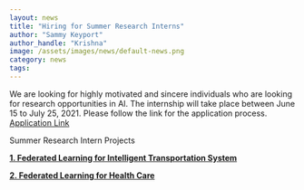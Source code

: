 ```yaml
---
layout: news
title: "Hiring for Summer Research Interns"
author: "Sammy Keyport"
author_handle: "Krishna"
image: /assets/images/news/default-news.png
category: news
tags: 
---
```


We are looking for highly motivated and sincere individuals who are looking for research opportunities in AI. The internship will take place between June 15 to July 25, 2021. Please follow the link for the application process. [Application Link](https://docs.google.com/forms/d/1OcsqM73wHn9e21CKFKXk1BJaefmHIXGwN_JPQdAQP6s/edit)

Summer Research Intern Projects

**[1. Federated Learning for Intelligent Transportation System](https://drive.google.com/file/d/1eBnEjE51ECdgJn7H2WLDOclISuAgw1qS/view?usp=sharing)**

**[2. Federated Learning for Health Care](https://drive.google.com/file/d/1hf6f05vN4X0odQdX3oyZuniDkZsZn-is/view?usp=sharing)**






